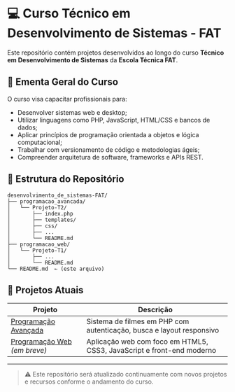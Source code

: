 # 💻 Curso Técnico em Desenvolvimento de Sistemas - FAT

Este repositório contém projetos desenvolvidos ao longo do curso **Técnico em Desenvolvimento de Sistemas** da **Escola Técnica FAT**.

## 🧾 Ementa Geral do Curso

O curso visa capacitar profissionais para:

- Desenvolver sistemas web e desktop;
- Utilizar linguagens como PHP, JavaScript, HTML/CSS e bancos de dados;
- Aplicar princípios de programação orientada a objetos e lógica computacional;
- Trabalhar com versionamento de código e metodologias ágeis;
- Compreender arquitetura de software, frameworks e APIs REST.

## 📁 Estrutura do Repositório

```
desenvolvimento_de_sistemas-FAT/
├── programacao_avancada/
│   └── Projeto-T2/
│       ├── index.php
│       ├── templates/
│       ├── css/
│       ├── ...
│       └── README.md
├── programacao_web/
│   └── Projeto-T1/
│       ├── ...
│       └── README.md
└── README.md  ← (este arquivo)
```

## 📌 Projetos Atuais

| Projeto | Descrição |
|--------|-----------|
| [Programação Avançada](./programacao_avancada/README.md) | Sistema de filmes em PHP com autenticação, busca e layout responsivo |
| [Programação Web](./programacao_web/README.md) *(em breve)* | Aplicação web com foco em HTML5, CSS3, JavaScript e front-end moderno |

---

> ⚠️ Este repositório será atualizado continuamente com novos projetos e recursos conforme o andamento do curso.
